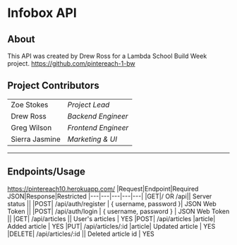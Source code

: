 # Infobox API

## About
This API was created by Drew Ross for a Lambda School Build Week project.
https://github.com/pintereach-1-bw


## Project Contributors
|||
|---|---|
|Zoe Stokes| *Project Lead*|
|Drew Ross |*Backend Engineer*|
|Greg Wilson |*Frontend Engineer*|
|Sierra Jasmine |*Marketing & UI*|
---
## Endpoints/Usage
https://pintereach10.herokuapp.com/
|Request|Endpoint|Required JSON|Response|Restricted
|---|---|---|---|---|
|GET|/ OR /api|| Server status ||
|POST| /api/auth/register | { username, password }| JSON Web Token ||
|POST| /api/auth/login | { username, password } | JSON Web Token ||
|GET| /api/articles || User's articles | YES
|POST| /api/articles |article| Added article | YES
|PUT| /api/articles/:id |article| Updated article | YES
|DELETE| /api/articles/:id || Deleted article id | YES